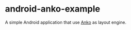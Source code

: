 # android-anko-example

A simple Android application that use [Anko][1] as layout engine.

[1]: https://github.com/Kotlin/anko